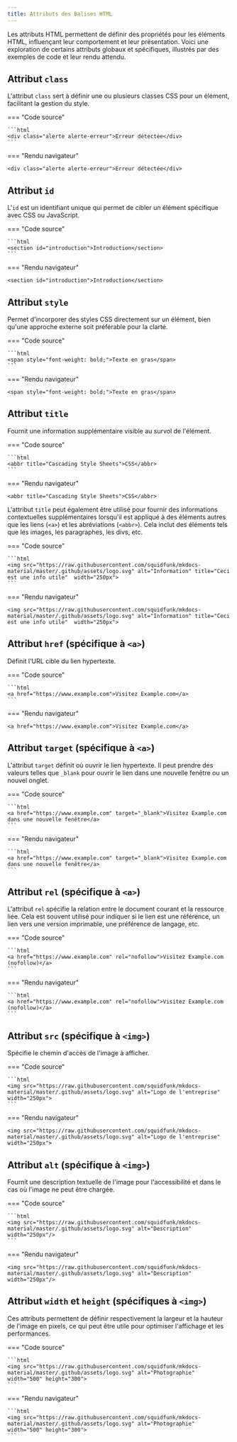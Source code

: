 ```yaml
---
title: Attributs des Balises HTML
---
```


Les attributs HTML permettent de définir des propriétés pour les éléments HTML, influençant leur comportement et leur présentation. Voici une exploration de certains attributs globaux et spécifiques, illustrés par des exemples de code et leur rendu attendu.

## Attribut `class`

L'attribut `class` sert à définir une ou plusieurs classes CSS pour un élément, facilitant la gestion du style.

=== "Code source"

    ```html
    <div class="alerte alerte-erreur">Erreur détectée</div>
    ```

=== "Rendu navigateur"

    <div class="alerte alerte-erreur">Erreur détectée</div>

## Attribut `id`

L'`id` est un identifiant unique qui permet de cibler un élément spécifique avec CSS ou JavaScript.

=== "Code source"

    ```html
    <section id="introduction">Introduction</section>
    ```

=== "Rendu navigateur"

    <section id="introduction">Introduction</section>

## Attribut `style`

Permet d'incorporer des styles CSS directement sur un élément, bien qu'une approche externe soit préférable pour la clarté.

=== "Code source"

    ```html
    <span style="font-weight: bold;">Texte en gras</span>
    ```

=== "Rendu navigateur"

    <span style="font-weight: bold;">Texte en gras</span>

## Attribut `title`

Fournit une information supplémentaire visible au survol de l'élément.

=== "Code source"

    ```html
    <abbr title="Cascading Style Sheets">CSS</abbr>
    ```

=== "Rendu navigateur"

    <abbr title="Cascading Style Sheets">CSS</abbr>

L'attribut `title` peut également être utilisé pour fournir des informations contextuelles supplémentaires lorsqu'il est appliqué à des éléments autres que les liens (`<a>`) et les abréviations (`<abbr>`). Cela inclut des éléments tels que les images, les paragraphes, les divs, etc.

=== "Code source"

    ```html
    <img src="https://raw.githubusercontent.com/squidfunk/mkdocs-material/master/.github/assets/logo.svg" alt="Information" title="Ceci est une info utile"  width="250px">
    ```

=== "Rendu navigateur"

    <img src="https://raw.githubusercontent.com/squidfunk/mkdocs-material/master/.github/assets/logo.svg" alt="Information" title="Ceci est une info utile"  width="250px">

## Attribut `href` (spécifique à `<a>`)

Définit l'URL cible du lien hypertexte.

=== "Code source"

    ```html
    <a href="https://www.example.com">Visitez Example.com</a>
    ```

=== "Rendu navigateur"

    <a href="https://www.example.com">Visitez Example.com</a>

## Attribut `target` (spécifique à `<a>`)

L'attribut `target` définit où ouvrir le lien hypertexte. Il peut prendre des valeurs telles que `_blank` pour ouvrir le lien dans une nouvelle fenêtre ou un nouvel onglet.

=== "Code source"

    ```html
    <a href="https://www.example.com" target="_blank">Visitez Example.com dans une nouvelle fenêtre</a>
    ```

=== "Rendu navigateur"

    ```html
    <a href="https://www.example.com" target="_blank">Visitez Example.com dans une nouvelle fenêtre</a>
    ```

## Attribut `rel` (spécifique à `<a>`)

L'attribut `rel` spécifie la relation entre le document courant et la ressource liée. Cela est souvent utilisé pour indiquer si le lien est une référence, un lien vers une version imprimable, une préférence de langage, etc.

=== "Code source"

    ```html
    <a href="https://www.example.com" rel="nofollow">Visitez Example.com (nofollow)</a>
    ```

=== "Rendu navigateur"

    ```html
    <a href="https://www.example.com" rel="nofollow">Visitez Example.com (nofollow)</a>
    ```


## Attribut `src` (spécifique à `<img>`)

Spécifie le chemin d'accès de l'image à afficher.

=== "Code source"

    ```html
    <img src="https://raw.githubusercontent.com/squidfunk/mkdocs-material/master/.github/assets/logo.svg" alt="Logo de l'entreprise"  width="250px">
    ```

=== "Rendu navigateur"

    <img src="https://raw.githubusercontent.com/squidfunk/mkdocs-material/master/.github/assets/logo.svg" alt="Logo de l'entreprise"  width="250px">

## Attribut `alt` (spécifique à `<img>`)

Fournit une description textuelle de l'image pour l'accessibilité et dans le cas où l'image ne peut être chargée.

=== "Code source"

    ```html
    <img src="https://raw.githubusercontent.com/squidfunk/mkdocs-material/master/.github/assets/logo.svg" alt="Description" width="250px"/>
    ```

=== "Rendu navigateur"

    <img src="https://raw.githubusercontent.com/squidfunk/mkdocs-material/master/.github/assets/logo.svg" alt="Description"  width="250px"/>

## Attribut `width` et `height` (spécifiques à `<img>`)

Ces attributs permettent de définir respectivement la largeur et la hauteur de l'image en pixels, ce qui peut être utile pour optimiser l'affichage et les performances.

=== "Code source"

    ```html
    <img src="https://raw.githubusercontent.com/squidfunk/mkdocs-material/master/.github/assets/logo.svg" alt="Photographie" width="500" height="300">
    ```

=== "Rendu navigateur"

    ```html
    <img src="https://raw.githubusercontent.com/squidfunk/mkdocs-material/master/.github/assets/logo.svg" alt="Photographie" width="500" height="300">
    ```
